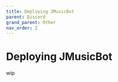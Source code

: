 ```yaml
---
title: Deploying JMusicBot
parent: Discord
grand_parent: Other
nav_order: 2
---
```


# Deploying JMusicBot
wip
